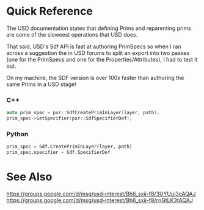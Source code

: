 # Quick Reference
The USD documentation states that defining Prims and reparenting prims
are some of the sloweest operations that USD does.

That said, USD's Sdf API is fast at authoring PrimSpecs so when I ran
across a suggestion the in USD forums to split an export into two passes
(one for the PrimSpecs and one for the Properties/Attributes), I had to
test it out.

On my machine, the SDF version is over 100x faster than authoring the
same Prims in a USD stage!


### C++

```cpp
auto prim_spec = pxr::SdfCreatePrimInLayer(layer, path);
prim_spec->SetSpecifier(pxr::SdfSpecifierDef);
```


### Python

```python
prim_spec = Sdf.CreatePrimInLayer(layer, path)
prim_spec.specifier = Sdf.SpecifierDef
```


# See Also
https://groups.google.com/d/msg/usd-interest/Bh6_sxij-f8/3UYUui3cAQAJ
https://groups.google.com/d/msg/usd-interest/Bh6_sxij-f8/rnGtLK3tAQAJ

